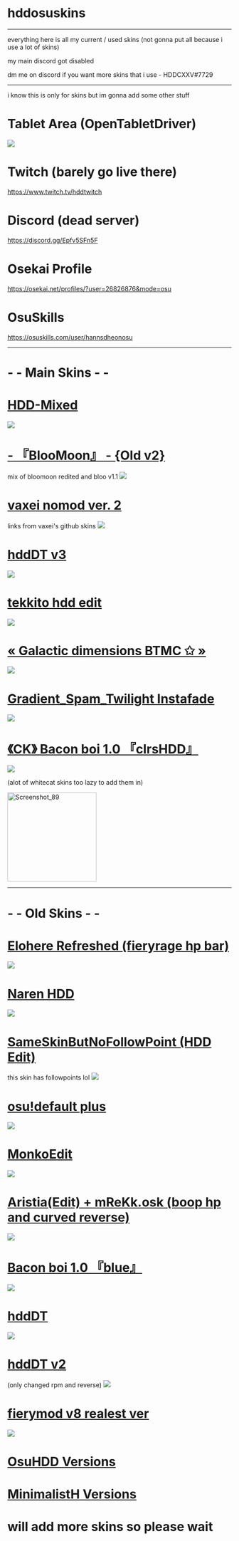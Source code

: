 # hddosuskins

___

everything here is all my current / used skins (not gonna put all because i use a lot of skins)

my main discord got disabled

dm me on discord if you want more skins that i use - HDDCXXV#7729
___

i know this is only for skins but im gonna add some other stuff 

# Tablet Area (OpenTabletDriver)
![](https://user-images.githubusercontent.com/102718462/166173053-04df0c04-5d0c-42b5-8170-cc8f114de264.png)

# Twitch (barely go live there)
https://www.twitch.tv/hddtwitch

# Discord (dead server)
https://discord.gg/Epfv5SFn5F

# Osekai Profile
https://osekai.net/profiles/?user=26826876&mode=osu

# OsuSkills
https://osuskills.com/user/hannsdheonosu

___

# - - Main Skins - -

# [HDD-Mixed](https://www.mediafire.com/file/2fy0e1atodrm0i0/HDD-Mixed.osk/file)
![](https://user-images.githubusercontent.com/102718462/160995659-00239d7a-0c23-44c5-af03-d2a37e7978bf.jpeg)

# [- 『BlooMoon』 - {Old v2}](https://www.mediafire.com/file/5h04kemfemcy5dh/-+『BlooMoon』+-+{Old+v2}.osk/file)
mix of bloomoon redited and bloo v1.1
![](https://user-images.githubusercontent.com/102718462/170155594-7c8d9148-e711-4937-91e8-8735afd440c3.jpg)

# [vaxei nomod ver. 2](https://joofixd.s-ul.eu/RNQ0X5dB)
links from vaxei's github skins
![](https://camo.githubusercontent.com/f6ccd2d69ca62d1736dd15dd3159227c8504e2fbbd6dbd40f23c34ee26b961fe/68747470733a2f2f6f73752e7070792e73682f73732f31343132333538342f66396536)

# [hddDT v3](https://www.mediafire.com/file/xbkykneu921iob8/hddDT+v3.osk/file)
![](https://user-images.githubusercontent.com/102718462/167340736-354a43f0-3cc3-4d8b-a58e-f30faa64430e.jpg)

# [tekkito hdd edit](https://www.mediafire.com/file/3rvxa62uaq4k15b/tekkito+hdd+edit.osk/file)
![](https://user-images.githubusercontent.com/102718462/170156445-4047e6fc-34f4-4095-8f28-361af83895ef.jpg)


# [« Galactic dimensions BTMC ✩ »](https://www.mediafire.com/file/vzn2qwpnad6tn2m/«+Galactic+dimensions+BTMC+✩+».osk/file)
![](https://user-images.githubusercontent.com/102718462/167341004-8c705158-0132-4084-bd15-7c5c505f1927.jpg)

# [Gradient_Spam_Twilight Instafade](https://drive.google.com/file/d/1acvQNI8OEF9iTAefIKlgS8DniBLwXhjF/view)
![](https://user-images.githubusercontent.com/102718462/168990157-9cc6a931-adde-4c19-8982-38d27a72bdaa.jpg)


# [《CK》 Bacon boi 1.0 『clrsHDD』](https://www.mediafire.com/file/1gqa4d6lkeeh9nt/-_%25E3%2580%258ACK%25E3%2580%258B_Bacon_boi_1.0_%25E3%2580%258EclrsHDD%25E3%2580%258F.osk/file)
![](https://user-images.githubusercontent.com/102718462/163773316-b02f7584-f07c-47e1-a416-fec34bc47801.jpg)




(alot of whitecat skins too lazy to add them in)

<img width="200" alt="Screenshot_89" src="https://user-images.githubusercontent.com/102718462/163701043-87c2676a-3bb2-4afc-be45-c9f2166e792b.png">

___
# - - Old Skins - -

# [Elohere Refreshed (fieryrage hp bar)](https://www.mediafire.com/file/4bciujy877j6uh5/EloHere_Refreshed_%2528fieryrage_hp_bar%2529.osk/file)
![](https://user-images.githubusercontent.com/102718462/160995781-67acc5c3-b992-4b1f-a25d-b601132d4978.jpeg)

# [Naren HDD](https://www.mediafire.com/file/6wiaom9lww8xt88/Naren_HDD.osk/file)
![](https://user-images.githubusercontent.com/102718462/160996156-931ea243-747e-408b-bdef-01318e6c5316.jpg)


# [SameSkinButNoFollowPoint (HDD Edit)](https://www.mediafire.com/file/1fptc6abbhse6wa/SameSkinButNoFollowpoint_%2528HDD_Edit%2529.osk/file)
this skin has followpoints lol
![](https://user-images.githubusercontent.com/102718462/161004986-ff088a56-ed6e-496c-90b5-accb872453ba.jpg)


# [osu!default plus](https://drive.google.com/file/d/1VGoNKywfDEK-xgQ_wgl4d0aLNU38GgUU/view)
![](https://user-images.githubusercontent.com/102718462/161004480-616791d1-b34d-44f5-b103-938a31006041.jpg)


# [MonkoEdit](https://www.mediafire.com/file/xthnviquoptb313/MonkoEdit.osk/file)
![](https://user-images.githubusercontent.com/102718462/161209581-74fc7248-98f4-4f59-a934-416c13d24702.jpg)


# [Aristia(Edit) + mReKk.osk (boop hp and curved reverse)](https://drive.google.com/file/d/1dVIq3CLLxVQkpvglgFAC2xl24-XzLm6R/view)
![](https://user-images.githubusercontent.com/102718462/161209251-9c07bfb7-e1ce-4dbf-8986-c3ad01b24772.jpg)


# [Bacon boi 1.0 『blue』](https://www.mediafire.com/file/4hwyxuav1j1imen/-_%25E3%2580%258ACK%25E3%2580%258B_Bacon_boi_1.0_%25E3%2580%258Eblue%25E3%2580%258F.osk/file)
![](https://user-images.githubusercontent.com/102718462/161210051-c2e3cd08-89ce-4265-95e1-f7bc8cf7099d.jpg)

# [hddDT](https://www.mediafire.com/file/mvoep1yr2xd1tr4/hddDT.osk/file)
![](https://user-images.githubusercontent.com/102718462/163700990-2c89d533-e3b3-4c19-bfd0-81c083369580.jpg)

# [hddDT v2](https://www.mediafire.com/file/wqs40d3o65js0se/hddDT_v2.osk/file)
(only changed rpm and reverse)
![](https://user-images.githubusercontent.com/102718462/163710009-4ea19bad-dd4d-4b3a-aba5-e645842844df.jpg)


# [fierymod v8 realest ver](https://www.mediafire.com/file/4ryl6qqet0xs9nc/fierymod_v8_realest_ver.osk/file)
![](https://user-images.githubusercontent.com/102718462/163701139-0a8a676c-147c-42e2-aa2d-b79678af7906.jpg)


# [OsuHDD Versions](https://www.mediafire.com/folder/izkhrdx6nf2eq/OsuHDD+Versions)



# [MinimalistH Versions](https://www.mediafire.com/folder/elavyhw4nq5ht/MinimalistH+Versions+(way+worse+than+osuhdd))

# will add more skins so please wait

